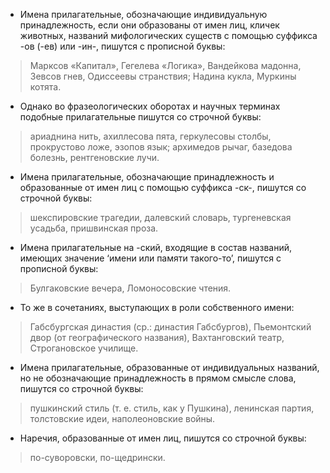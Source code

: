 - Имена прилагательные, обозначающие индивидуальную принадлежность, если они образованы от имен лиц, кличек животных, названий мифологических существ с помощью суффикса -ов (-ев) или -ин-, пишутся с прописной буквы:
> Марксов «Капитал», Гегелева «Логика», Вандейкова мадонна, Зевсов гнев, Одиссеевы странствия; Надина кукла, Муркины котята.

- Однако во фразеологических оборотах и научных терминах подобные прилагательные пишутся со строчной буквы:
> ариаднина нить, ахиллесова пята, геркулесовы столбы, прокрустово ложе, эзопов язык; архимедов рычаг, базедова болезнь, рентгеновские лучи.

- Имена прилагательные, обозначающие принадлежность и образованные от имен лиц с помощью суффикса -ск-, пишутся со строчной буквы:
> шекспировские трагедии, далевский словарь, тургеневская усадьба, пришвинская проза.

- Имена прилагательные на -ский, входящие в состав названий, имеющих значение ‘имени или памяти такого-то’, пишутся с прописной буквы:
> Булгаковские вечера, Ломоносовские чтения.

- То же в сочетаниях, выступающих в роли собственного имени:
> Габсбургская династия (ср.: династия Габсбургов), Пьемонтский двор (от географического названия), Вахтанговский театр, Строгановское училище.

- Имена прилагательные, образованные от индивидуальных названий, но не обозначающие принадлежность в прямом смысле слова, пишутся со строчной буквы:
> пушкинский стиль (т. е. стиль, как у Пушкина), ленинская партия, толстовские идеи, наполеоновские войны.

- Наречия, образованные от имен лиц, пишутся со строчной буквы:
> по-суворовски, по-щедрински.
